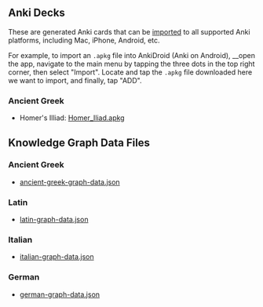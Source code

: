 Anki Decks
----------

These are generated Anki cards that can be [imported](https://www.wikihow.com/Open-APKG-Files) to all supported Anki platforms, including Mac, iPhone, Android, etc.

For example, to import an `.apkg` file into AnkiDroid (Anki on Android), __open the app, navigate to the main menu by tapping the three dots in the top right corner, then select "Import". Locate and tap the `.apkg` file downloaded here we want to import, and finally, tap "ADD".

### Ancient Greek

- Homer's Illiad: [Homer_Iliad.apkg](https://github.com/QubitPi/Antiqua/releases/download/release-tag/Homer_Iliad.apkg)

Knowledge Graph Data Files
--------------------------

### Ancient Greek

- [ancient-greek-graph-data.json](https://github.com/QubitPi/Antiqua/releases/download/release-tag/ancient-greek-graph-data.json)

### Latin

- [latin-graph-data.json](https://github.com/QubitPi/Antiqua/releases/download/release-tag/latin-graph-data.json)

### Italian

- [italian-graph-data.json](https://github.com/QubitPi/Antiqua/releases/download/release-tag/italian-graph-data.json)

### German

- [german-graph-data.json](https://github.com/QubitPi/Antiqua/releases/download/release-tag/german-graph-data.json)
